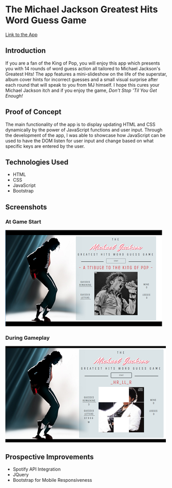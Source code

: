 # The Michael Jackson Greatest Hits Word Guess Game

[Link to the App](https://lii41333733.github.io/word-guess-game/)


## Introduction

If you are a fan of the King of Pop, you will enjoy this app which presents you with 14 rounds of word guess action all tailored to Michael Jackson's Greatest Hits! The app features a mini-slideshow on the life of the superstar, album cover hints for incorrect guesses and a small visual surprise after each round that will speak to you from MJ himself. I hope this cures your Michael Jackson itch and if you enjoy the game, *Don't Stop 'Til You Get Enough!*


## Proof of Concept

The main functionality of the app is to display updating HTML and CSS dynamically by the power of JavaScript functions and user input. Through the development of the app, I was able to showcase how JavaScript can be used to have the DOM listen for user input and change based on what specific keys are entered by the user.


## Technologies Used

* HTML
* CSS
* JavaScript
* Bootstrap


## Screenshots

### At Game Start
![At Game Start](assets/images/screenshot1.png)

### During Gameplay
![During Gameplay](assets/images/screenshot2.png)


## Prospective Improvements

* Spotify API Integration
* JQuery
* Bootstrap for Mobile Responsiveness
